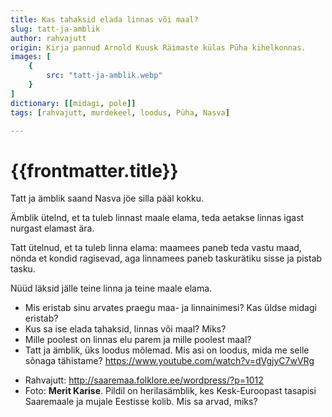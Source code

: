 ```yaml
---
title: Kas tahaksid elada linnas või maal?
slug: tatt-ja-amblik
author: rahvajutt
origin: Kirja pannud Arnold Kuusk Räimaste külas Püha kihelkonnas. 
images: [
    {
        src: "tatt-ja-amblik.webp"
    }
]
dictionary: [[midagi, pole]]
tags: [rahvajutt, murdekeel, loodus, Püha, Nasva]

---
```


<h1 class="story-h1">
    {{frontmatter.title}}
</h1>

Tatt ja ämblik saand Nasva jöe silla pääl kokku.

Ämblik ütelnd, et ta tuleb linnast maale elama, teda aetakse linnas igast nurgast elamast ära. 

Tatt ütelnud, et ta tuleb linna elama: maamees paneb teda vastu maad, nönda et kondid ragisevad, aga linnamees paneb taskurätiku sisse ja pistab tasku.

Nüüd läksid jälle teine linna ja teine maale elama.




<story-author :author="frontmatter.author" :origin="frontmatter.origin" />
<!-- <story-dictionary :terms="frontmatter.dictionary" /> -->

<details-wrapper summary="Mõtlemiseks ja arutlemiseks">

- Mis eristab sinu arvates praegu maa- ja linnainimesi? Kas üldse midagi eristab?
- Kus sa ise elada tahaksid, linnas või maal? Miks?
- Mille poolest on linnas elu parem ja mille poolest maal?
- Tatt ja ämblik, üks loodus mõlemad. Mis asi on loodus, mida me selle sõnaga tähistame? https://www.youtube.com/watch?v=dVgjyC7wVRg

</details-wrapper>



<details-wrapper summary="Allikad" class="text-sm" icon="IconSources">

- Rahvajutt: http://saaremaa.folklore.ee/wordpress/?p=1012
- Foto: **Merit Karise**. Pildil on herilasämblik, kes Kesk-Euroopast tasapisi Saaremaale ja mujale Eestisse kolib. Mis sa arvad, miks?

</details-wrapper>
